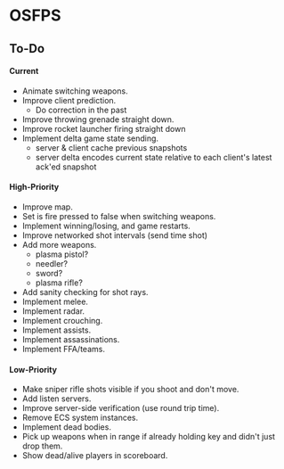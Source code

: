 # OSFPS

## To-Do

#### Current

* Animate switching weapons.
* Improve client prediction.
  * Do correction in the past
* Improve throwing grenade straight down.
* Improve rocket launcher firing straight down
* Implement delta game state sending.
  - server & client cache previous snapshots
  - server delta encodes current state relative to each client's latest ack'ed snapshot

#### High-Priority

* Improve map.
* Set is fire pressed to false when switching weapons.
* Implement winning/losing, and game restarts.
* Improve networked shot intervals (send time shot)
* Add more weapons.
  - plasma pistol?
  - needler?
  - sword?
  - plasma rifle?
* Add sanity checking for shot rays.
* Implement melee.
* Implement radar.
* Implement crouching.
* Implement assists.
* Implement assassinations.
* Implement FFA/teams.

#### Low-Priority

* Make sniper rifle shots visible if you shoot and don't move.
* Add listen servers.
* Improve server-side verification (use round trip time).
* Remove ECS system instances.
* Implement dead bodies.
* Pick up weapons when in range if already holding key and didn't just drop them.
* Show dead/alive players in scoreboard.